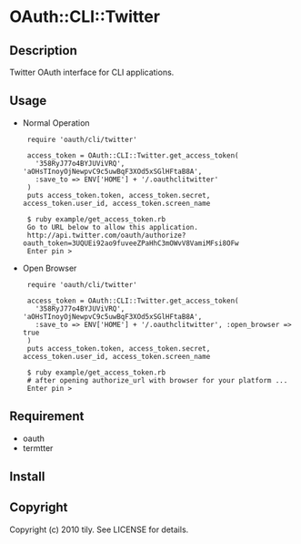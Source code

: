 OAuth::CLI::Twitter
====================================================

Description
-----------
Twitter OAuth interface for CLI applications.

Usage
-----

 * Normal Operation

        require 'oauth/cli/twitter'
        
        access_token = OAuth::CLI::Twitter.get_access_token(
          '358RyJ77o4BYJUViVRQ', 'aOHsTInoyOjNewpvC9c5uwBqF3XOd5xSGlHFtaB8A',
          :save_to => ENV['HOME'] + '/.oauthclitwitter'
        )
        puts access_token.token, access_token.secret, access_token.user_id, access_token.screen_name

        $ ruby example/get_access_token.rb
        Go to URL below to allow this application.
        http://api.twitter.com/oauth/authorize?oauth_token=3UQUEi92ao9fuveeZPaHhC3mOWvV8VamiMFsi8OFw
        Enter pin >

 * Open Browser

        require 'oauth/cli/twitter'
        
        access_token = OAuth::CLI::Twitter.get_access_token(
          '358RyJ77o4BYJUViVRQ', 'aOHsTInoyOjNewpvC9c5uwBqF3XOd5xSGlHFtaB8A',
          :save_to => ENV['HOME'] + '/.oauthclitwitter', :open_browser => true
        )
        puts access_token.token, access_token.secret, access_token.user_id, access_token.screen_name

        $ ruby example/get_access_token.rb
        # after opening authorize_url with browser for your platform ...
        Enter pin >

Requirement
-----------

 * oauth
 * termtter

Install
-------

Copyright
---------

Copyright (c) 2010 tily. See LICENSE for details.
